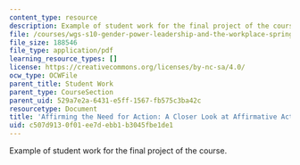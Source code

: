 ```yaml
---
content_type: resource
description: Example of student work for the final project of the course.
file: /courses/wgs-s10-gender-power-leadership-and-the-workplace-spring-2014/c507d9130f01ee7debb1b3045fbe1de1_MITWGS_S10S14_Fin_affimat.pdf
file_size: 188546
file_type: application/pdf
learning_resource_types: []
license: https://creativecommons.org/licenses/by-nc-sa/4.0/
ocw_type: OCWFile
parent_title: Student Work
parent_type: CourseSection
parent_uid: 529a7e2a-6431-e5ff-1567-fb575c3ba42c
resourcetype: Document
title: 'Affirming the Need for Action: A Closer Look at Affirmative Action Policies'
uid: c507d913-0f01-ee7d-ebb1-b3045fbe1de1
---
```

Example of student work for the final project of the course.